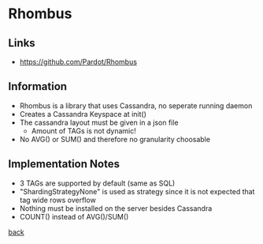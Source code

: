 # Rhombus

## Links

* https://github.com/Pardot/Rhombus

## Information

* Rhombus is a library that uses Cassandra, no seperate running daemon
* Creates a Cassandra Keyspace at init()
* The cassandra layout must be given in a json file
    * Amount of TAGs is not dynamic!
* No AVG() or SUM() and therefore no granularity choosable
    
## Implementation Notes

* 3 TAGs are supported by default (same as SQL)
* "ShardingStrategyNone" is used as strategy since it is not expected that tag wide rows overflow
* Nothing must be installed on the server besides Cassandra
* COUNT() instead of AVG()/SUM()

[back](../)

